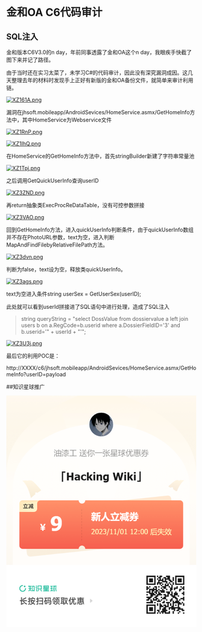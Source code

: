 
# 金和OA C6代码审计

## SQL注入

金和版本C6V3.0的n day，年前同事透露了金和OA这个n day，我眼疾手快截了图下来并记了路径。

由于当时还在实习太菜了，未学习C#的代码审计，因此没有深究漏洞成因。这几天整理去年的材料时发现手上正好有新版的金和OA备份文件，就简单来审计利用链。

[![XZ161A.png](https://s1.ax1x.com/2022/05/26/XZ161A.png)](https://imgtu.com/i/XZ161A)

漏洞在jhsoft.mobileapp/AndroidSevices/HomeService.asmx/GetHomeInfo方法中，其中HomeService为Webservice文件

[![XZ1RnP.png](https://s1.ax1x.com/2022/05/26/XZ1RnP.png)](https://imgtu.com/i/XZ1RnP)

[![XZ1IhQ.png](https://s1.ax1x.com/2022/05/26/XZ1IhQ.png)](https://imgtu.com/i/XZ1IhQ)

在HomeService的GetHomeInfo方法中，首先stringBuilder新建了字符串常量池

[![XZ1Tpj.png](https://s1.ax1x.com/2022/05/26/XZ1Tpj.png)](https://imgtu.com/i/XZ1Tpj)

之后调用GetQuickUserInfo查询userID

[![XZ3ZND.png](https://s1.ax1x.com/2022/05/26/XZ3ZND.png)](https://imgtu.com/i/XZ3ZND)

再return抽象类ExecProcReDataTable，没有可控参数拼接

[![XZ3VAO.png](https://s1.ax1x.com/2022/05/26/XZ3VAO.png)](https://imgtu.com/i/XZ3VAO)

回到GetHomeInfo方法，进入quickUserInfo判断条件，由于quickUserInfo数组并不存在PhotoURL参数，text为空，进入判断MapAndFindFilebyRelativeFilePath方法。

[![XZ3dvn.png](https://s1.ax1x.com/2022/05/26/XZ3dvn.png)](https://imgtu.com/i/XZ3dvn)

判断为false，text设为空，释放类quickUserInfo。

[![XZ3ags.png](https://s1.ax1x.com/2022/05/26/XZ3ags.png)](https://imgtu.com/i/XZ3ags)

text为空进入条件string userSex = GetUserSex(userID);

此处就可以看到userId拼接进了SQL语句中进行处理，造成了SQL注入

> string queryString = "select DossValue from dossiervalue a left join
> users b on a.RegCode=b.userid where a.DossierFieldID='3' and
> b.userid='" + userId + "'";

[![XZ3U3j.png](https://s1.ax1x.com/2022/05/26/XZ3U3j.png)](https://imgtu.com/i/XZ3U3j)

最后它的利用POC是：

http://XXXX/c6/jhsoft.mobileapp/AndroidSevices/HomeService.asmx/GetHomeInfo?userID=payload


##知识星球推广

![image](https://github.com/youki992/youki992.github.io/blob/master/others/x.png)
